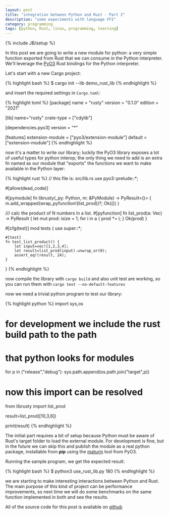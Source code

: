 ```yaml
---
layout: post
title: "integration between Python and Rust - Part 2"
description: "some experiments with language FFI"
category: programming
tags: [python, Rust, linux, programming, learning]
---
```

{% include JB/setup %}

In this post we are going to write a new module for python: a very simple function exported from Rust that we can consume in the Python interpreter. We'll leverage the [PyO3](https://github.com/PyO3) Rust bindings for the Python interpreter. 

Let's start with a new Cargo project:

{% highlight bash %}
$ cargo init --lib demo_rust_lib
{% endhighlight %}

and insert the required settings in ```Cargo.toml```:

{% highlight toml %}
[package]
name = "rusty"
version = "0.1.0"
edition = "2021"

[lib]
name="rusty"
crate-type = ["cdylib"]


[dependencies.pyo3]
version = "*"

[features]
extension-module = ["pyo3/extension-module"]
default = ["extension-module"]
{% endhighlight %}

now it's a matter to write our library; luckily the PyO3 library exposes a lot of useful types for python interop; the only thing we need to add is an extra fn named as our module that "exports" the functions we want to make available in the Python layer:



{% highlight rust %}
// this file is: src/lib.rs
use pyo3::prelude::*;

#[allow(dead_code)]

#[pymodule]
 fn librusty(_py: Python, m: &PyModule) -> PyResult<()> {
     m.add_wrapped(wrap_pyfunction!(list_prod))?;
     Ok(())
}

/// calc the product of N numbers in a list.
#[pyfunction]
fn list_prod(a: Vec<isize>) -> PyResult<isize> {
    let mut prod: isize = 1;
    for i in a {
        prod *= i;
    }
    Ok(prod)
}

#[cfg(test)]
mod tests {
    use super::*;

    #[test]
    fn test_list_product() {
        let input=vec![1,2,3,4];
        let result=list_prod(input).unwrap_or(0);
        assert_eq!(result, 24);
    }
}
{% endhighlight %}

now compile the library with ```cargo build``` and also unit test are working, so you can run them with ```cargo test --no-default-features```

now we need a trivial python program to test our library:

{% highlight python %}
import sys,os 

# for development we include the rust build path to the path
# that python looks for modules
for p in ("release","debug"):
    sys.path.append(os.path.join("target",p))

# now this import can be resolved
from librusty import list_prod

result=list_prod([10,3,6])

print(result)
{% endhighlight %}

The initial part requires a bit of setup because Python must be aware of Rust's target folder to load the external module. For development is fine, but in the future we can skip this and publish the module as a real python package, installable from **pip** using the [maturin](https://github.com/PyO3/maturin) tool from PyO3.

Running the sample program, we get the expected result:

{% highlight bash %}
$ python3 use_rust_lib.py 
180
{% endhighlight %}

we are starting to make interesting interactions between Python and Rust. The main purpose of this kind of project can be performance improvements, so next time we will do some benchmarks on the same function implemented in both and see the results.

All of the source code for this post is available on [github](https://github.com/ilmanzo/python-modules-in-rust)


